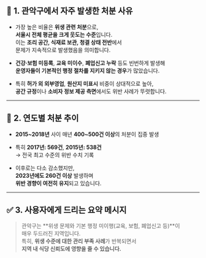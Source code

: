 ## 🧾 1. 관악구에서 자주 발생한 처분 사유

- 가장 높은 비율은 **위생 관련 처분**으로,  
  **서울시 전체 평균을 크게 웃도는 수준**입니다.  
  이는 **조리 공간, 식재료 보관, 청결 상태 전반**에서  
  문제가 지속적으로 발생했음을 의미합니다.

- **건강·보험 미등록**, **교육 미이수**, **폐업신고 누락** 등도 빈번하게 발생해  
  **운영자들이 기본적인 행정 절차를 지키지 않는 경우**가 많았습니다.

- 특히 **허가 외 외부영업**, **원산지 미표시** 비중이 상대적으로 높아,  
  **공간 규정**이나 **소비자 정보 제공 측면**에서도 위반 사례가 뚜렷합니다.

---

## 📆 2. 연도별 처분 추이

- **2015~2018년** 사이 매년 **400~500건 이상**의 처분이 집중 발생  
- 특히 **2017년: 569건**, **2015년: 538건**  
  → 전국 최고 수준의 위반 수치 기록

- 이후로는 다소 감소했지만,  
  **2023년에도 260건 이상** 발생하며  
  **위반 경향이 여전히 유지**되고 있습니다.

---

## ✅ 3. 사용자에게 드리는 요약 메시지

> 관악구는 **위생 문제와 기본 행정 미이행(교육, 보험, 폐업신고 등)**이  
> 매우 두드러진 지역입니다.  
> 특히, **위생 수준에 대한 관리 부족 사례**가 반복되면서  
> **지역 내 식당 신뢰도에 영향을 줄 수 있습니다.**
